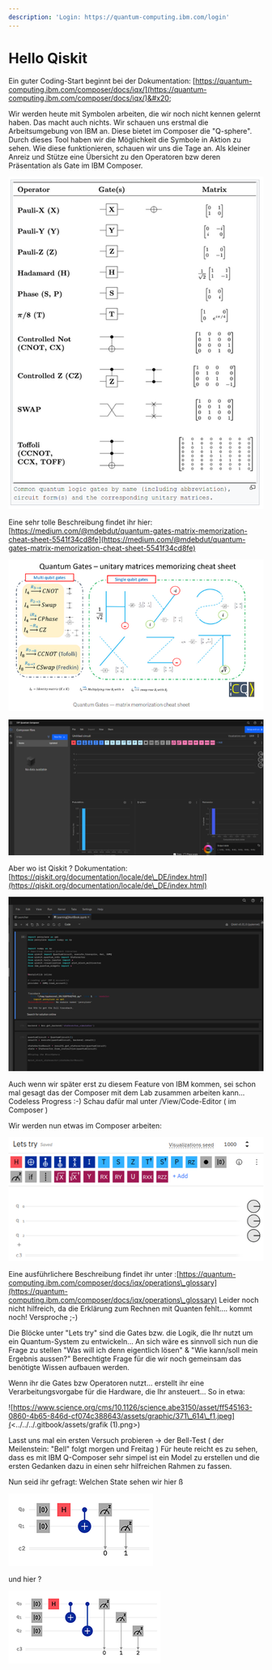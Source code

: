 ```yaml
---
description: 'Login: https://quantum-computing.ibm.com/login'
---
```


# Hello Qiskit

Ein guter Coding-Start beginnt bei der Dokumentation: [https://quantum-computing.ibm.com/composer/docs/iqx/](https://quantum-computing.ibm.com/composer/docs/iqx/)&#x20;

Wir werden heute mit Symbolen arbeiten, die wir noch nicht kennen gelernt haben. Das macht auch nichts. Wir schauen uns erstmal die Arbeitsumgebung von IBM an. Diese bietet im Composer die "Q-sphere". Durch dieses Tool haben wir die Möglichkeit die Symbole in Aktion zu sehen. Wie diese funktionieren, schauen wir uns die Tage an. Als kleiner Anreiz und Stütze eine Übersicht zu den Operatoren bzw deren Präsentation als Gate im IBM Composer.

![](<../../../.gitbook/assets/grafik (15).png>)

Eine sehr tolle Beschreibung findet ihr hier: [https://medium.com/@mdebdut/quantum-gates-matrix-memorization-cheat-sheet-5541f34cd8fe](https://medium.com/@mdebdut/quantum-gates-matrix-memorization-cheat-sheet-5541f34cd8fe)

![](<../../../.gitbook/assets/grafik (10).png>)

![](<../../../.gitbook/assets/grafik (7).png>)

Aber wo ist Qiskit ? Dokumentation: [https://qiskit.org/documentation/locale/de\_DE/index.html](https://qiskit.org/documentation/locale/de\_DE/index.html)

![](<../../../.gitbook/assets/grafik (2).png>)

Auch wenn wir später erst zu diesem Feature von IBM kommen, sei schon mal gesagt das der Composer mit dem Lab zusammen arbeiten kann... Codeless Progress :-) Schau dafür mal unter /View/Code-Editor ( im Composer )

Wir werden nun etwas im Composer arbeiten:

![IBM Quantum Composer](<../../../.gitbook/assets/grafik (13).png>)

Eine ausführlichere Beschreibung findet ihr unter :[https://quantum-computing.ibm.com/composer/docs/iqx/operations\_glossary](https://quantum-computing.ibm.com/composer/docs/iqx/operations\_glossary) Leider noch nicht hilfreich, da die Erklärung zum Rechnen mit Quanten fehlt.... kommt noch! Versproche ;-)

Die Blöcke unter "Lets try" sind die Gates bzw. die Logik, die Ihr nutzt um ein Quantum-System zu entwickeln... An sich wäre es sinnvoll sich nun die Frage zu stellen "Was will ich denn eigentlich lösen" & "Wie kann/soll mein Ergebnis aussen?" Berechtigte Frage für die wir noch gemeinsam das benötigte Wissen aufbauen werden.

Wenn ihr die Gates bzw Operatoren nutzt... erstellt ihr eine Verarbeitungsvorgabe für die Hardware, die Ihr ansteuert... So in etwa:

![https://www.science.org/cms/10.1126/science.abe3150/asset/ff545163-0860-4b65-846d-cf074c388643/assets/graphic/371\_614\_f1.jpeg](<../../../.gitbook/assets/grafik (1).png>)

Lasst uns mal ein ersten Versuch probieren -> der Bell-Test ( der Meilenstein: "Bell" folgt morgen und Freitag ) Für heute reicht es zu sehen, dass es mit IBM Q-Composer sehr simpel ist ein Model zu erstellen und die ersten Gedanken dazu in einen sehr hilfreichen Rahmen zu fassen.

Nun seid ihr gefragt: Welchen State sehen wir hier ß

![](<../../../.gitbook/assets/grafik (8).png>)

und hier ?

![](<../../../.gitbook/assets/grafik (4).png>)
